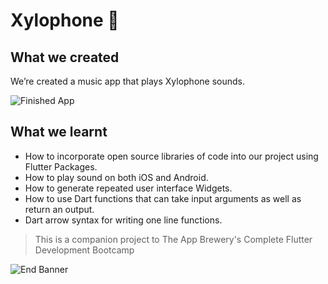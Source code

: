 

# Xylophone 🎹



## What we created

We’re created a music app that plays Xylophone sounds. 

![Finished App](https://github.com/londonappbrewery/Images/blob/master/xylophone-flutter.png)

## What we learnt

- How to incorporate open source libraries of code into our project using Flutter Packages.
- How to play sound on both iOS and Android.
- How to generate repeated user interface Widgets.
- How to use Dart functions that can take input arguments as well as return an output.
- Dart arrow syntax for writing one line functions.

>This is a companion project to The App Brewery's Complete Flutter Development Bootcamp

![End Banner](https://github.com/londonappbrewery/Images/blob/master/readme-end-banner.png)
